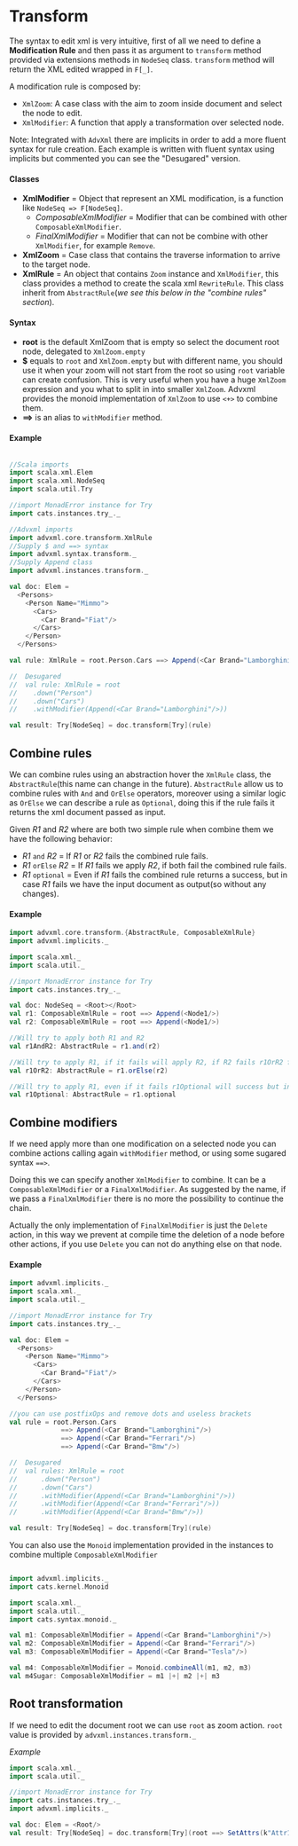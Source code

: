 # Transform
The syntax to edit xml is very intuitive, first of all we need to define a **Modification Rule**
and then pass it as argument to `transform` method provided via extensions methods in `NodeSeq` class.
`transform` method will return the XML edited wrapped in `F[_]`.

A modification rule is composed by:
- `XmlZoom`: A case class with the aim to zoom inside document and select the node to edit.
- `XmlModifier`: A function that apply a transformation over selected node.

Note: Integrated with `AdvXml` there are implicits in order to add a more fluent syntax for rule creation.
Each example is written with fluent syntax using implicits but commented you can see the "Desugared" version.

#### Classes
- **XmlModifier** = Object that represent an XML modification, is a function like `NodeSeq => F[NodeSeq]`.
    - *ComposableXmlModifier* = Modifier that can be combined with other `ComposableXmlModifier`.
    - *FinalXmlModifier* = Modifier that can not be combine with other `XmlModifier`, for example `Remove`.
- **XmlZoom** = Case class that contains the traverse information to arrive to the target node.
- **XmlRule** = An object that contains `Zoom` instance and `XmlModifier`, this class provides a method to create the
  scala xml `RewriteRule`. This class inherit from `AbstractRule`(_we see this below in the *"combine rules"* section_).

#### Syntax
- **root** is the default XmlZoom that is empty so select the document root node, delegated to `XmlZoom.empty`
- **$** equals to `root` and `XmlZoom.empty` but with different name, you should use it when your zoom will not start from
  the root so using `root` variable can create confusion. This is very useful when you have a huge `XmlZoom` expression and
  you what to split in into smaller `XmlZoom`. Advxml provides the monoid implementation of `XmlZoom` to use `<+>` to combine them.
- **==>** is an alias to `withModifier` method.

#### Example
```scala

//Scala imports
import scala.xml.Elem
import scala.xml.NodeSeq
import scala.util.Try

//import MonadError instance for Try
import cats.instances.try_._

//Advxml imports
import advxml.core.transform.XmlRule
//Supply $ and ==> syntax
import advxml.syntax.transform._
//Supply Append class
import advxml.instances.transform._

val doc: Elem =
  <Persons>
    <Person Name="Mimmo">
      <Cars>
        <Car Brand="Fiat"/>
      </Cars>
    </Person>
  </Persons>

val rule: XmlRule = root.Person.Cars ==> Append(<Car Brand="Lamborghini"/>)

//  Desugared
//  val rule: XmlRule = root
//    .down("Person")
//    .down("Cars")
//    .withModifier(Append(<Car Brand="Lamborghini"/>))

val result: Try[NodeSeq] = doc.transform[Try](rule)
```

## Combine rules
We can combine rules using an abstraction hover the `XmlRule` class, the `AbstractRule`(this name can change in the future).
`AbstractRule` allow us to combine rules with `And` and `OrElse` operators, moreover using a similar logic as `OrElse` 
we can describe a rule as `Optional`, doing this if the rule fails it returns the xml document passed as input.

Given _R1_ and _R2_ where are both two simple rule when combine them we have the following behavior:

- _R1_ `and` _R2_ = If _R1_ or _R2_ fails the combined rule fails.
- _R1_ `orElse` _R2_ = If _R1_ fails we apply _R2_, if both fail the combined rule fails.
- _R1_ `optional` = Even if _R1_ fails the combined rule returns a success, but in case _R1_ fails 
  we have the input document as output(so without any changes).

#### Example

```scala
import advxml.core.transform.{AbstractRule, ComposableXmlRule}
import advxml.implicits._

import scala.xml._
import scala.util._

//import MonadError instance for Try
import cats.instances.try_._

val doc: NodeSeq = <Root></Root>
val r1: ComposableXmlRule = root ==> Append(<Node1/>)
val r2: ComposableXmlRule = root ==> Append(<Node1/>)

//Will try to apply both R1 and R2
val r1AndR2: AbstractRule = r1.and(r2)

//Will try to apply R1, if it fails will apply R2, if R2 fails r1OrR2 fails
val r1OrR2: AbstractRule = r1.orElse(r2)

//Will try to apply R1, even if it fails r1Optional will success but in case R1 fails the out is the input document without changes
val r1Optional: AbstractRule = r1.optional
```

## Combine modifiers
If we need apply more than one modification on
a selected node you can combine actions calling again `withModifier` method, or using some sugared syntax `==>`.

Doing this we can specify another `XmlModifier` to combine. It can be a `ComposableXmlModifier` or a `FinalXmlModifier`.
As suggested by the name, if we pass a `FinalXmlModifier` there is no more the possibility to continue the chain.

Actually the only implementation of `FinalXmlModifier` is just the `Delete` action, in this way we prevent at compile time
the deletion of a node before other actions, if you use `Delete` you can not do anything else on that node.

#### Example
```scala
import advxml.implicits._
import scala.xml._
import scala.util._

//import MonadError instance for Try
import cats.instances.try_._

val doc: Elem =
  <Persons>
    <Person Name="Mimmo">
      <Cars>
        <Car Brand="Fiat"/>
      </Cars>
    </Person>
  </Persons>

//you can use postfixOps and remove dots and useless brackets 
val rule = root.Person.Cars
             ==> Append(<Car Brand="Lamborghini"/>)
             ==> Append(<Car Brand="Ferrari"/>)
             ==> Append(<Car Brand="Bmw"/>)

//  Desugared
//  val rules: XmlRule = root
//      .down("Person")
//      .down("Cars")
//      .withModifier(Append(<Car Brand="Lamborghini"/>))
//      .withModifier(Append(<Car Brand="Ferrari"/>))
//      .withModifier(Append(<Car Brand="Bmw"/>))

val result: Try[NodeSeq] = doc.transform[Try](rule)  
```

You can also use the `Monoid` implementation provided in the instances to combine multiple `ComposableXmlModifier`

```scala

import advxml.implicits._
import cats.kernel.Monoid

import scala.xml._
import scala.util._
import cats.syntax.monoid._

val m1: ComposableXmlModifier = Append(<Car Brand="Lamborghini"/>)
val m2: ComposableXmlModifier = Append(<Car Brand="Ferrari"/>)
val m3: ComposableXmlModifier = Append(<Car Brand="Tesla"/>)

val m4: ComposableXmlModifier = Monoid.combineAll(m1, m2, m3)
val m4Sugar: ComposableXmlModifier = m1 |+| m2 |+| m3
```

## Root transformation
If we need to edit the document root we can use `root` as zoom action.
`root` value is provided by `advxml.instances.transform._`

*Example*
```scala
import scala.xml._
import scala.util._

//import MonadError instance for Try
import cats.instances.try_._
import advxml.implicits._

val doc: Elem = <Root/>
val result: Try[NodeSeq] = doc.transform[Try](root ==> SetAttrs(k"Attr1" := v"TEST"))
```
